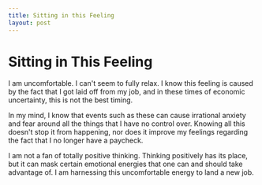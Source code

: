 ```yaml
---
title: Sitting in this Feeling
layout: post
---
```


# Sitting in This Feeling

I am uncomfortable. I can't seem to fully relax. I know this feeling is caused by the fact that I got laid off from my job, and in these times of economic uncertainty, this is not the best timing. 


In my mind, I know that events such as these can cause irrational anxiety and fear around all the things that I have no control over. Knowing all this doesn't stop it from happening, nor does it improve my feelings regarding the fact that I no longer have a paycheck.


I am not a fan of totally positive thinking. Thinking positively has its place, but it can mask certain emotional energies that one can and should take advantage of. I am harnessing this uncomfortable energy to land a new job. 